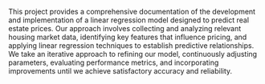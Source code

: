 This project provides a comprehensive documentation of the development and implementation of a linear regression model designed to predict real estate prices. Our approach involves collecting and analyzing relevant housing market data, identifying key features that influence pricing, and applying linear regression techniques to establish predictive relationships. We take an iterative approach to refining our model, continuously adjusting parameters, evaluating performance metrics, and incorporating improvements until we achieve satisfactory accuracy and reliability.

